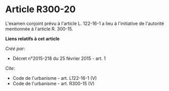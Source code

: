 # Article R300-20

L'examen conjoint prévu à l'article L. 122-16-1 a lieu à l'initiative de l'autorité mentionnée à l'article R. 300-15.

**Liens relatifs à cet article**

_Créé par_:

  - Décret n°2015-218 du 25 février 2015 - art. 1

_Cite_:

  - Code de l'urbanisme - art. L122-16-1 (V)
  - Code de l'urbanisme - art. R300-15 (V)
